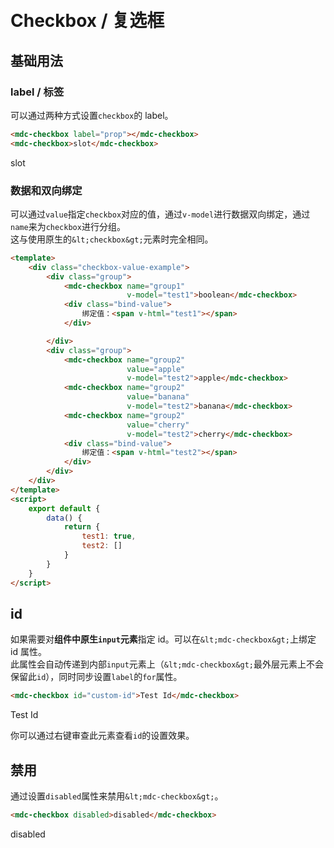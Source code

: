 # <i class="icon-checkbox"></i> <br/> Checkbox / 复选框

## 基础用法

### label / 标签

可以通过两种方式设置`checkbox`的 label。

```HTML
<mdc-checkbox label="prop"></mdc-checkbox>
<mdc-checkbox>slot</mdc-checkbox>
```

<mdc-checkbox label="prop"></mdc-checkbox>
<mdc-checkbox>slot</mdc-checkbox>

### 数据和双向绑定

可以通过`value`指定`checkbox`对应的值，通过`v-model`进行数据双向绑定，通过`name`来为`checkbox`进行分组。  
这与使用原生的`&lt;checkbox&gt;`元素时完全相同。

```HTML
<template>
    <div class="checkbox-value-example">
        <div class="group">
            <mdc-checkbox name="group1"
                          v-model="test1">boolean</mdc-checkbox>
            <div class="bind-value">
                绑定值：<span v-html="test1"></span>
            </div>

        </div>
        <div class="group">
            <mdc-checkbox name="group2"
                          value="apple"
                          v-model="test2">apple</mdc-checkbox>
            <mdc-checkbox name="group2"
                          value="banana"
                          v-model="test2">banana</mdc-checkbox>
            <mdc-checkbox name="group2"
                          value="cherry"
                          v-model="test2">cherry</mdc-checkbox>
            <div class="bind-value">
                绑定值：<span v-html="test2"></span>
            </div>
        </div>
    </div>
</template>
<script>
    export default {
        data() {
            return {
                test1: true,
                test2: []
            }
        }
    }
</script>
```

<checkbox-value-example></checkbox-value-example>

## id

如果需要对<strong>组件中原生`input`元素</strong>指定 id。可以在`&lt;mdc-checkbox&gt;`上绑定 id 属性。  
此属性会自动传递到内部`input`元素上（`&lt;mdc-checkbox&gt;`最外层元素上不会保留此`id`），同时同步设置`label`的`for`属性。

```HTML
<mdc-checkbox id="custom-id">Test Id</mdc-checkbox>
```

<mdc-checkbox id="custom-id">Test Id</mdc-checkbox>

你可以通过右键审查此元素查看`id`的设置效果。

## 禁用

通过设置`disabled`属性来禁用`&lt;mdc-checkbox&gt;`。

```HTML
<mdc-checkbox disabled>disabled</mdc-checkbox>
```

<mdc-checkbox disabled>disabled</mdc-checkbox>

